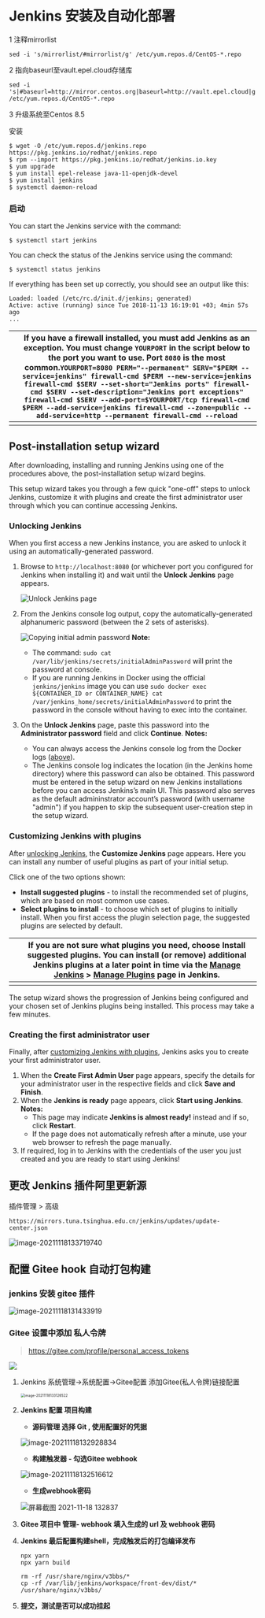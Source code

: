 # Jenkins 安装及自动化部署



1 注释mirrorlist

```
sed -i 's/mirrorlist/#mirrorlist/g' /etc/yum.repos.d/CentOS-*.repo
```
2 指向baseurl至vault.epel.cloud存储库

```
sed -i 's|#baseurl=http://mirror.centos.org|baseurl=http://vault.epel.cloud|g' /etc/yum.repos.d/CentOS-*.repo
``````

3 升级系统至Centos 8.5

安装

```shell
$ wget -O /etc/yum.repos.d/jenkins.repo https://pkg.jenkins.io/redhat/jenkins.repo
$ rpm --import https://pkg.jenkins.io/redhat/jenkins.io.key
$ yum upgrade
$ yum install epel-release java-11-openjdk-devel
$ yum install jenkins
$ systemctl daemon-reload
```

### 启动

You can start the Jenkins service with the command:

```shell
$ systemctl start jenkins
```

You can check the status of the Jenkins service using the command:

```shell
$ systemctl status jenkins
```

If everything has been set up correctly, you should see an output like this:

```shell
Loaded: loaded (/etc/rc.d/init.d/jenkins; generated)
Active: active (running) since Tue 2018-11-13 16:19:01 +03; 4min 57s ago
...
```

|      | If you have a firewall installed, you must add Jenkins as an exception. You must change `YOURPORT` in the script below to the port you want to use. Port `8080` is the most common.`YOURPORT=8080 PERM="--permanent" SERV="$PERM --service=jenkins" firewall-cmd $PERM --new-service=jenkins firewall-cmd $SERV --set-short="Jenkins ports" firewall-cmd $SERV --set-description="Jenkins port exceptions" firewall-cmd $SERV --add-port=$YOURPORT/tcp firewall-cmd $PERM --add-service=jenkins firewall-cmd --zone=public --add-service=http --permanent firewall-cmd --reload` |
| ---- | ------------------------------------------------------------ |
|      |                                                              |

## Post-installation setup wizard

After downloading, installing and running Jenkins using one of the procedures above, the post-installation setup wizard begins.

This setup wizard takes you through a few quick "one-off" steps to unlock Jenkins, customize it with plugins and create the first administrator user through which you can continue accessing Jenkins.

### Unlocking Jenkins

When you first access a new Jenkins instance, you are asked to unlock it using an automatically-generated password.

1. Browse to `http://localhost:8080` (or whichever port you configured for Jenkins when installing it) and wait until the **Unlock Jenkins** page appears.

   ![Unlock Jenkins page](https://www.jenkins.io/doc/book/resources/tutorials/setup-jenkins-01-unlock-jenkins-page.jpg)

2. From the Jenkins console log output, copy the automatically-generated alphanumeric password (between the 2 sets of asterisks).

   ![Copying initial admin password](https://www.jenkins.io/doc/book/resources/tutorials/setup-jenkins-02-copying-initial-admin-password.png)
   **Note:**

   - The command: `sudo cat /var/lib/jenkins/secrets/initialAdminPassword` will print the password at console.
   - If you are running Jenkins in Docker using the official `jenkins/jenkins` image you can use `sudo docker exec ${CONTAINER_ID or CONTAINER_NAME} cat /var/jenkins_home/secrets/initialAdminPassword` to print the password in the console without having to exec into the container.

3. On the **Unlock Jenkins** page, paste this password into the **Administrator password** field and click **Continue**.
   **Notes:**

   - You can always access the Jenkins console log from the Docker logs ([above](https://www.jenkins.io/doc/book/installing/linux/#accessing-the-jenkins-console-log-through-docker-logs)).
   - The Jenkins console log indicates the location (in the Jenkins home directory) where this password can also be obtained. This password must be entered in the setup wizard on new Jenkins installations before you can access Jenkins’s main UI. This password also serves as the default admininstrator account’s password (with username "admin") if you happen to skip the subsequent user-creation step in the setup wizard.

### Customizing Jenkins with plugins

After [unlocking Jenkins](https://www.jenkins.io/doc/book/installing/linux/#unlocking-jenkins), the **Customize Jenkins** page appears. Here you can install any number of useful plugins as part of your initial setup.

Click one of the two options shown:

- **Install suggested plugins** - to install the recommended set of plugins, which are based on most common use cases.
- **Select plugins to install** - to choose which set of plugins to initially install. When you first access the plugin selection page, the suggested plugins are selected by default.

|      | If you are not sure what plugins you need, choose **Install suggested plugins**. You can install (or remove) additional Jenkins plugins at a later point in time via the [**Manage Jenkins**](https://www.jenkins.io/doc/book/managing) > [**Manage Plugins**](https://www.jenkins.io/doc/book/managing/plugins/) page in Jenkins. |
| ---- | ------------------------------------------------------------ |
|      |                                                              |

The setup wizard shows the progression of Jenkins being configured and your chosen set of Jenkins plugins being installed. This process may take a few minutes.

### Creating the first administrator user

Finally, after [customizing Jenkins with plugins](https://www.jenkins.io/doc/book/installing/linux/#customizing-jenkins-with-plugins), Jenkins asks you to create your first administrator user.

1. When the **Create First Admin User** page appears, specify the details for your administrator user in the respective fields and click **Save and Finish**.
2. When the **Jenkins is ready** page appears, click **Start using Jenkins**.
   **Notes:**
   - This page may indicate **Jenkins is almost ready!** instead and if so, click **Restart**.
   - If the page does not automatically refresh after a minute, use your web browser to refresh the page manually.
3. If required, log in to Jenkins with the credentials of the user you just created and you are ready to start using Jenkins!



## 更改 Jenkins 插件阿里更新源

插件管理 > 高级 

 ```shell
 https://mirrors.tuna.tsinghua.edu.cn/jenkins/updates/update-center.json
 ```

![image-20211118133719740](https://gitee.com/cnmz/images/raw/master/mdpic/202111181337837.png)





## 配置 Gitee hook 自动打包构建

### jenkins 安装 gitee 插件

![image-20211118131433919](https://gitee.com/cnmz/images/raw/master/mdpic/202111181314040.png)

### Gitee 设置中添加 私人令牌

> https://gitee.com/profile/personal_access_tokens

![](https://gitee.com/cnmz/images/raw/master/mdpic/202111181315622.png)

1. Jenkins 系统管理->系统配置->Gitee配置 添加Gitee(私人令牌)链接配置

   <img src="https://gitee.com/cnmz/images/raw/master/mdpic/202111181331658.png" alt="image-20211118133126522" style="zoom:50%;" />

2. **Jenkins 配置 项目构建**

   * **源码管理 选择 Git , 使用配置好的凭据**

   ![image-20211118132928834](https://gitee.com/cnmz/images/raw/master/mdpic/202111181329958.png)

   * **构建触发器 - 勾选Gitee webhook**

   ![image-20211118132516612](https://gitee.com/cnmz/images/raw/master/mdpic/202111181325687.png)

   * **生成webhook密码**

   ![屏幕截图 2021-11-18 132837](https://gitee.com/cnmz/images/raw/master/mdpic/202111181328986.png)

3. **Gitee 项目中 管理- webhook   填入生成的 url 及 webhook 密码**

4. **Jenkins 最后配置构建shell，完成触发后的打包编译发布**

   ```shell
   npx yarn
   npx yarn build
   
   rm -rf /usr/share/nginx/v3bbs/*
   cp -rf /var/lib/jenkins/workspace/front-dev/dist/* /usr/share/nginx/v3bbs/
   ```

5. **提交，测试是否可以成功挂起**